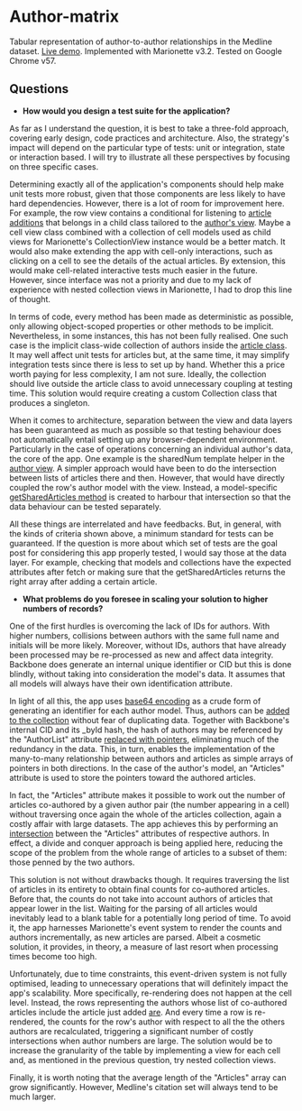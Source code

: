 Author-matrix
=============

Tabular representation of author-to-author relationships in the Medline dataset. [Live demo](https://hqcasanova.github.io/author-matrix/).
Implemented with Marionette v3.2. 
Tested on Google Chrome v57.

Questions
---------

- **How would you design a test suite for the application?**

As far as I understand the question, it is best to take a three-fold approach, covering early design, code practices and architecture. Also, the strategy's impact will depend on the particular type of tests: unit or integration, state or interaction based. I will try to illustrate all these perspectives by focusing on three specific cases.

Determining exactly all of the application's components should help make unit tests more robust, given that those components are less likely to have hard dependencies. However, there is a lot of room for improvement here. For example, the row view contains a conditional for listening to [article additions](https://github.com/hqcasanova/author-matrix/blob/master/src/row/view.js#L14) that belongs in a child class tailored to the [author's view](https://github.com/hqcasanova/author-matrix/blob/master/src/author/view.js). Maybe a cell view class combined with a collection of cell models used as child views for Marionette's CollectionView instance would be a better match. It would also make extending the app with cell-only interactions, such as clicking on a cell to see the details of the actual articles. By extension, this would make cell-related interactive tests much easier in the future. However, since interface was not a priority and due to my lack of experience with nested collection views in Marionette, I had to drop this line of thought.

In terms of code, every method has been made as deterministic as possible, only allowing object-scoped properties or other methods to be implicit. Nevertheless, in some instances, this has not been fully realised. One such case is the implicit class-wide collection of authors inside the [article class](https://github.com/hqcasanova/author-matrix/blob/master/src/article/model.js#L6). It may well affect unit tests for articles but, at the same time, it may simplify integration tests since there is less to set up by hand. Whether this a price worth paying for less complexity, I am not sure. Ideally, the collection should live outside the article class to avoid unnecessary coupling at testing time. This solution would require creating a custom Collection class that produces a singleton.  

When it comes to architecture, separation between the view and data layers has been guaranteed as much as possible so that testing behaviour does not automatically entail setting up any browser-dependent environment. Particularly in the case of operations concerning an individual author's data, the core of the app. One example is the sharedNum template helper in the [author view](https://github.com/hqcasanova/author-matrix/blob/master/src/author/view.js#L22). A simpler approach would have been to do the intersection between lists of articles there and then. However, that would have directly coupled the row's author model with the view. Instead, a model-specific [getSharedArticles method](https://github.com/hqcasanova/author-matrix/blob/master/src/author/model.js#L24) is created to harbour that intersection so that the data behaviour can be tested separately.

All these things are interrelated and have feedbacks. But, in general, with the kinds of criteria shown above, a minimum standard for tests can be guaranteed. If the question is more about which set of tests are the goal post for considering this app properly tested, I would say those at the data layer. For example, checking that models and collections have the expected attributes after fetch or making sure that the getSharedArticles returns the right array after adding a certain article.

- **What problems do you foresee in scaling your solution to higher numbers of records?**

One of the first hurdles is overcoming the lack of IDs for authors. With higher numbers, collisions between authors with the same full name and initials will be more likely. Moreover, without IDs, authors that have already been processed may be re-processed as new and affect data integrity. Backbone does generate an internal unique identifier or CID but this is done blindly, without taking into consideration the model's data. It assumes that all models will always have their own identification attribute.  

In light of all this, the app uses [base64 encoding](https://github.com/hqcasanova/author-matrix/blob/master/src/authors/collection.js#L50) as a crude form of generating an identifier for each author model. Thus, authors can be [added to the collection](https://github.com/hqcasanova/author-matrix/blob/master/src/authors/collection.js#L21) without fear of duplicating data. Together with Backbone's internal CID and its _byId hash, the hash of authors may be referenced by the "AuthorList" attribute [replaced with pointers](https://github.com/hqcasanova/author-matrix/blob/master/src/article/model.js#L24), eliminating much of the redundancy in the data. This, in turn, enables the implementation of the many-to-many relationship between authors and articles as simple arrays of pointers in both directions. In the case of the author's model, an "Articles" attribute is used to store the pointers toward the authored articles.

In fact, the "Articles" attribute makes it possible to work out the number of articles co-authored by a given author pair (the number appearing in a cell) without traversing once again the whole of the articles collection, again a costly affair with large datasets. The app achieves this by performing an [intersection](https://github.com/hqcasanova/author-matrix/blob/master/src/author/model.js#L31) between the "Articles" attributes of respective authors. In effect, a divide and conquer approach is being applied here, reducing the scope of the problem from the whole range of articles to a subset of them: those penned by the two authors.

This solution is not without drawbacks though. It requires traversing the list of articles in its entirety to obtain final counts for co-authored articles. Before that, the counts do not take into account authors of articles that appear lower in the list. Waiting for the parsing of all articles would inevitably lead to a blank table for a potentially long period of time. To avoid it, the app harnesses Marionette's event system to render the counts and authors incrementally, as new articles are parsed. Albeit a cosmetic solution, it provides, in theory, a measure of last resort when processing times become too high.

Unfortunately, due to time constraints, this event-driven system is not fully optimised, leading to unnecessary operations that will definitely impact the app's scalability. More specifically, re-rendering does not happen at the cell level. Instead, the rows representing the authors whose list of co-authored articles include the article just added [are](https://github.com/hqcasanova/author-matrix/blob/master/src/author/view.js#L40). And every time a row is re-rendered, the counts for the row's author with respect to all the the others authors are recalculated, triggering a significant number of costly intersections when author numbers are large. The solution would be to increase the granularity of the table by implementing a view for each cell and, as mentioned in the previous question, try nested collection views.

Finally, it is worth noting that the average length of the "Articles" array can grow significantly. However, Medline's citation set will always tend to be much larger.

